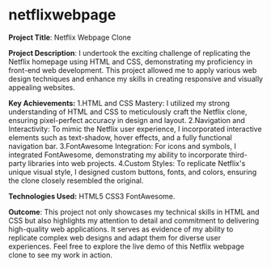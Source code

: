# netflixwebpage
**Project Title**: Netflix Webpage Clone

**Project Description**:
I undertook the exciting challenge of replicating the Netflix homepage using HTML and CSS, demonstrating my proficiency in front-end web development. This project allowed me to apply various web design techniques and enhance my skills in creating responsive and visually appealing websites.

**Key Achievements:**
1.HTML and CSS Mastery: I utilized my strong understanding of HTML and CSS to meticulously craft the Netflix clone, ensuring pixel-perfect accuracy in design and layout.
2.Navigation and Interactivity: To mimic the Netflix user experience, I incorporated interactive elements such as text-shadow, hover effects, and a fully functional navigation bar.
3.FontAwesome Integration: For icons and symbols, I integrated FontAwesome, demonstrating my ability to incorporate third-party libraries into web projects.
4.Custom Styles: To replicate Netflix's unique visual style, I designed custom buttons, fonts, and colors, ensuring the clone closely resembled the original.

**Technologies Used:**
 HTML5
 CSS3
 FontAwesome.

**Outcome**:
This project not only showcases my technical skills in HTML and CSS but also highlights my attention to detail and commitment to delivering high-quality web applications. It serves as evidence of my ability to replicate complex web designs and adapt them for diverse user experiences.
Feel free to explore the live demo of this Netflix webpage clone to see my work in action.
